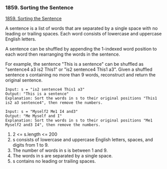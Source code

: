 ### 1859. Sorting the Sentence
[1859. Sorting the Sentence](https://leetcode.com/problems/sorting-the-sentence/)

A sentence is a list of words that are separated by a single space with no leading or trailing spaces. Each word consists of lowercase and uppercase English letters.

A sentence can be shuffled by appending the 1-indexed word position to each word then rearranging the words in the sentence.

For example, the sentence "This is a sentence" can be shuffled as "sentence4 a3 is2 This1" or "is2 sentence4 This1 a3".
Given a shuffled sentence s containing no more than 9 words, reconstruct and return the original sentence.


```
Input: s = "is2 sentence4 This1 a3"
Output: "This is a sentence"
Explanation: Sort the words in s to their original positions "This1 is2 a3 sentence4", then remove the numbers.
```

```
Input: s = "Myself2 Me1 I4 and3"
Output: "Me Myself and I"
Explanation: Sort the words in s to their original positions "Me1 Myself2 and3 I4", then remove the numbers.

```


1. 2 <= s.length <= 200
2. s consists of lowercase and uppercase English letters, spaces, and digits from 1 to 9.
3. The number of words in s is between 1 and 9.
4. The words in s are separated by a single space.
5. s contains no leading or trailing spaces.